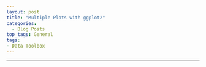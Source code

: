 ```yaml
---
layout: post
title: "Multiple Plots with ggplot2"
categories:
  - Blog Posts
top_tags: General
tags:
- Data Toolbox
---
```


<hr>







